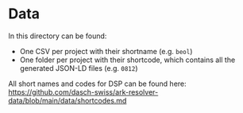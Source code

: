 # Data 

In this directory can be found: 

- One CSV per project with their shortname (e.g. `beol`)
- One folder per project with their shortcode, which contains all the generated JSON-LD files (e.g. `0812`)

All short names and codes for DSP can be found here: https://github.com/dasch-swiss/ark-resolver-data/blob/main/data/shortcodes.md